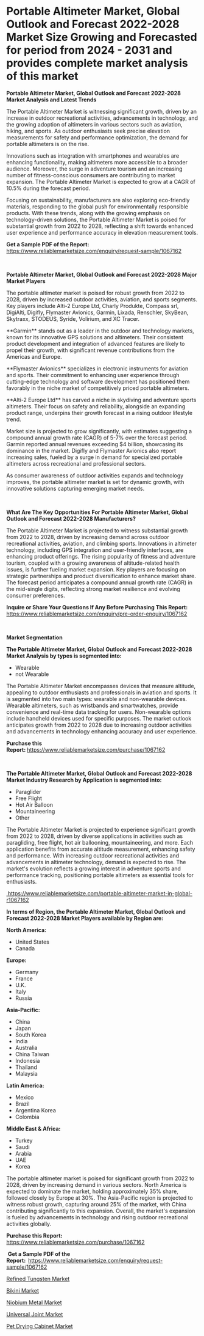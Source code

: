 <p><h1>Portable Altimeter Market, Global Outlook and Forecast 2022-2028 Market Size Growing and Forecasted for period from 2024 - 2031 and provides complete market analysis of this market</h1></p><p><strong>Portable Altimeter Market, Global Outlook and Forecast 2022-2028 Market Analysis and Latest Trends</strong></p>
<p><p>The Portable Altimeter Market is witnessing significant growth, driven by an increase in outdoor recreational activities, advancements in technology, and the growing adoption of altimeters in various sectors such as aviation, hiking, and sports. As outdoor enthusiasts seek precise elevation measurements for safety and performance optimization, the demand for portable altimeters is on the rise. </p><p>Innovations such as integration with smartphones and wearables are enhancing functionality, making altimeters more accessible to a broader audience. Moreover, the surge in adventure tourism and an increasing number of fitness-conscious consumers are contributing to market expansion. The Portable Altimeter Market is expected to grow at a CAGR of 10.5% during the forecast period. </p><p>Focusing on sustainability, manufacturers are also exploring eco-friendly materials, responding to the global push for environmentally responsible products. With these trends, along with the growing emphasis on technology-driven solutions, the Portable Altimeter Market is poised for substantial growth from 2022 to 2028, reflecting a shift towards enhanced user experience and performance accuracy in elevation measurement tools.</p></p>
<p><strong>Get a Sample PDF of the Report:&nbsp;</strong> <a href="https://www.reliablemarketsize.com/enquiry/request-sample/1067162">https://www.reliablemarketsize.com/enquiry/request-sample/1067162</a></p>
<p>&nbsp;</p>
<p><strong>Portable Altimeter Market, Global Outlook and Forecast 2022-2028 Major Market Players</strong></p>
<p><p>The portable altimeter market is poised for robust growth from 2022 to 2028, driven by increased outdoor activities, aviation, and sports segments. Key players include Alti-2 Europe Ltd, Charly Produkte, Compass srl, DigiAlti, Digifly, Flymaster Avionics, Garmin, Lixada, Renschler, SkyBean, Skytraxx, STODEUS, Syride, Volirium, and XC Tracer.</p><p>**Garmin** stands out as a leader in the outdoor and technology markets, known for its innovative GPS solutions and altimeters. Their consistent product development and integration of advanced features are likely to propel their growth, with significant revenue contributions from the Americas and Europe.</p><p>**Flymaster Avionics** specializes in electronic instruments for aviation and sports. Their commitment to enhancing user experience through cutting-edge technology and software development has positioned them favorably in the niche market of competitively priced portable altimeters.</p><p>**Alti-2 Europe Ltd** has carved a niche in skydiving and adventure sports altimeters. Their focus on safety and reliability, alongside an expanding product range, underpins their growth forecast in a rising outdoor lifestyle trend.</p><p>Market size is projected to grow significantly, with estimates suggesting a compound annual growth rate (CAGR) of 5-7% over the forecast period. Garmin reported annual revenues exceeding $4 billion, showcasing its dominance in the market. Digifly and Flymaster Avionics also report increasing sales, fueled by a surge in demand for specialized portable altimeters across recreational and professional sectors.</p><p>As consumer awareness of outdoor activities expands and technology improves, the portable altimeter market is set for dynamic growth, with innovative solutions capturing emerging market needs.</p></p>
<p>&nbsp;</p>
<p><strong>What Are The Key Opportunities For Portable Altimeter Market, Global Outlook and Forecast 2022-2028 Manufacturers?</strong></p>
<p><p>The Portable Altimeter Market is projected to witness substantial growth from 2022 to 2028, driven by increasing demand across outdoor recreational activities, aviation, and climbing sports. Innovations in altimeter technology, including GPS integration and user-friendly interfaces, are enhancing product offerings. The rising popularity of fitness and adventure tourism, coupled with a growing awareness of altitude-related health issues, is further fueling market expansion. Key players are focusing on strategic partnerships and product diversification to enhance market share. The forecast period anticipates a compound annual growth rate (CAGR) in the mid-single digits, reflecting strong market resilience and evolving consumer preferences.</p></p>
<p><strong>Inquire or Share Your Questions If Any Before Purchasing This Report:</strong> <a href="https://www.reliablemarketsize.com/enquiry/pre-order-enquiry/1067162">https://www.reliablemarketsize.com/enquiry/pre-order-enquiry/1067162</a></p>
<p>&nbsp;</p>
<p><strong>Market Segmentation</strong></p>
<p><strong>The Portable Altimeter Market, Global Outlook and Forecast 2022-2028 Market Analysis by types is segmented into:</strong></p>
<p><ul><li>Wearable</li><li>not Wearable</li></ul></p>
<p><p>The Portable Altimeter Market encompasses devices that measure altitude, appealing to outdoor enthusiasts and professionals in aviation and sports. It is segmented into two main types: wearable and non-wearable devices. Wearable altimeters, such as wristbands and smartwatches, provide convenience and real-time data tracking for users. Non-wearable options include handheld devices used for specific purposes. The market outlook anticipates growth from 2022 to 2028 due to increasing outdoor activities and advancements in technology enhancing accuracy and user experience.</p></p>
<p><strong>Purchase this Report:&nbsp;</strong><a href="https://www.reliablemarketsize.com/purchase/1067162">https://www.reliablemarketsize.com/purchase/1067162</a></p>
<p>&nbsp;</p>
<p><strong>The Portable Altimeter Market, Global Outlook and Forecast 2022-2028 Market Industry Research by Application is segmented into:</strong></p>
<p><ul><li>Paraglider</li><li>Free Flight</li><li>Hot Air Balloon</li><li>Mountaineering</li><li>Other</li></ul></p>
<p><p>The Portable Altimeter Market is projected to experience significant growth from 2022 to 2028, driven by diverse applications in activities such as paragliding, free flight, hot air ballooning, mountaineering, and more. Each application benefits from accurate altitude measurement, enhancing safety and performance. With increasing outdoor recreational activities and advancements in altimeter technology, demand is expected to rise. The market's evolution reflects a growing interest in adventure sports and performance tracking, positioning portable altimeters as essential tools for enthusiasts.</p></p>
<p><a href="https://www.reliablemarketsize.com/portable-altimeter-market-in-global-r1067162">&nbsp;https://www.reliablemarketsize.com/portable-altimeter-market-in-global-r1067162</a></p>
<p><strong>In terms of Region, the Portable Altimeter Market, Global Outlook and Forecast 2022-2028 Market Players available by Region are:</strong></p>
<p>
    <p> <strong> North America: </strong>
        <ul>
            <li>United States</li>
            <li>Canada</li>
        </ul>
        </p> 
    <p> <strong> Europe: </strong>
        <ul>
            <li>Germany</li>
            <li>France</li>
            <li>U.K.</li>
            <li>Italy</li>
            <li>Russia</li>
        </ul>
        </p> 
    <p> <strong> Asia-Pacific: </strong>
        <ul>
            <li>China</li>
            <li>Japan</li>
            <li>South Korea</li>
            <li>India</li>
            <li>Australia</li>
            <li>China Taiwan</li>
            <li>Indonesia</li>
            <li>Thailand</li>
            <li>Malaysia</li>
        </ul>
        </p> 
    <p> <strong> Latin America: </strong>
        <ul>
            <li>Mexico</li>
            <li>Brazil</li>
            <li>Argentina Korea</li>
            <li>Colombia</li>
        </ul>
        </p> 
    <p> <strong> Middle East & Africa: </strong>
        <ul>
            <li>Turkey</li>
            <li>Saudi</li>
            <li>Arabia</li>
            <li>UAE</li>
            <li>Korea</li>
        </ul>
    </p>
    </p>
<p><p>The portable altimeter market is poised for significant growth from 2022 to 2028, driven by increasing demand in various sectors. North America is expected to dominate the market, holding approximately 35% share, followed closely by Europe at 30%. The Asia-Pacific region is projected to witness robust growth, capturing around 25% of the market, with China contributing significantly to this expansion. Overall, the market's expansion is fueled by advancements in technology and rising outdoor recreational activities globally.</p></p>
<p><strong>Purchase this Report: </strong><a href="https://www.reliablemarketsize.com/purchase/1067162">https://www.reliablemarketsize.com/purchase/1067162</a></p>
<p>&nbsp;<strong>Get a Sample PDF of the Report:&nbsp;&nbsp;</strong><a href="https://www.reliablemarketsize.com/enquiry/request-sample/1067162">https://www.reliablemarketsize.com/enquiry/request-sample/1067162</a></p>
<p><strong></strong></p>
<p><p><a href="https://issuu.com/reportprime-2/docs/refined-tungsten-market-size-2030.p_91524eae3607eb">Refined Tungsten Market</a></p><p><a href="https://www.linkedin.com/pulse/bikini-market-size-segmentation-trends-growth-analysis-forecast-23gec?trackingId=cqWrgZW1ScCYmk60gq4KCA%3D%3D">Bikini Market</a></p><p><a href="https://issuu.com/reportprime-2/docs/niobium-metal-market-size-2030.pptx_869d0f4ae70be0">Niobium Metal Market</a></p><p><a href="https://www.linkedin.com/pulse/universal-joint-market-segmentation-geographical-regions-forcast-xeelf?trackingId=YBs9kevxRFS64zxJr6phRQ%3D%3D">Universal Joint Market</a></p><p><a href="https://medium.com/@paulalkim0612024/pet-drying-cabinet-market-size-is-growing-at-cagr-of-7-9-5afb7be48183">Pet Drying Cabinet Market</a></p></p>
